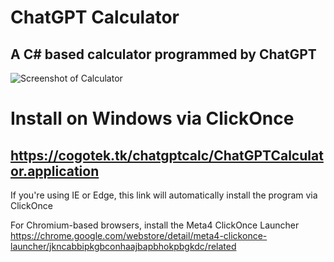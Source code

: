 # ChatGPT Calculator
## A C# based calculator programmed by ChatGPT
![Screenshot of Calculator](https://cdn.discordapp.com/attachments/991252131799634043/1056428959845326848/image.png)
# Install on Windows via ClickOnce
## https://cogotek.tk/chatgptcalc/ChatGPTCalculator.application
If you're using IE or Edge, this link will automatically install the program via ClickOnce

For Chromium-based browsers, install the Meta4 ClickOnce Launcher
https://chrome.google.com/webstore/detail/meta4-clickonce-launcher/jkncabbipkgbconhaajbapbhokpbgkdc/related
